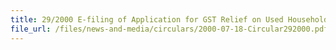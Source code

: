 ```yaml
---
title: 29/2000 E-filing of Application for GST Relief on Used Household Articles and Personal Effects
file_url: /files/news-and-media/circulars/2000-07-18-Circular292000.pdf
---
```

